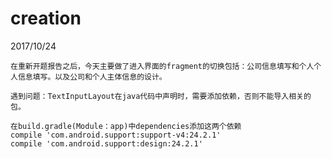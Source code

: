 # creation
2017/10/24

	在重新开题报告之后，今天主要做了进入界面的fragment的切换包括：公司信息填写和个人个人信息填写。以及公司和个人主体信息的设计。

	遇到问题：TextInputLayout在java代码中声明时，需要添加依赖，否则不能导入相关的包。

	在build.gradle(Module：app)中dependencies添加这两个依赖
	compile 'com.android.support:support-v4:24.2.1'
	compile 'com.android.support:design:24.2.1'
